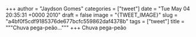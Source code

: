 
+++
author = "Jaydson Gomes"
categories = ["tweet"]
date = "Tue May 04 20:35:31 +0000 2010"
draft = false
image = "{TWEET_IMAGE}"
slug = "a4bf0f5cdf9185376de677bcfc559862daf4378b"
tags = ["tweet"]
title = """Chuva pega-peão..."""
+++
Chuva pega-peão
